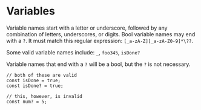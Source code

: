 # Variables

Variable names start with a letter or underscore, followed by any combination of letters, underscores, or digits. Bool variable names may end with a `?`. It must match this regular expression: `[_a-zA-Z][_a-zA-Z0-9]*\??`.

Some valid variable names include:
`_`, `foo345`, `isDone?`

Variable names that end with a `?` will be a bool, but the `?` is not necessary.

```
// both of these are valid
const isDone = true;
const isDone? = true;

// this, however, is invalid
const num? = 5;
```

